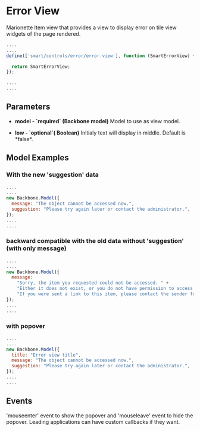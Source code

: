 # Error View

<p>Marionette Item view that provides a view to display error on tile view widgets  of the page rendered.</p>

```js
....
....
define(['smart/controls/error/error.view'], function (SmartErrorView) {

  return SmartErrorView;
});

....
....
```
## Parameters

<ul>
  <li><b>model - `required` (Backbone model)</b> Model to use as view model.</li>
  <li><p><b>low - `optional`( Boolean)</b> Initialy text will display in middle. Default is *false*.</p>
  </li>
</ul>

## Model Examples

### With the new 'suggestion' data

```js
....
....
new Backbone.Model({
  message: "The object cannot be accessed now.",
  suggestion: "Please try again later or contact the administrator.",
});
....
....
```

### backward compatible with the old data without 'suggestion' (with only message)

```js
....
....
new Backbone.Model({
  message:
    "Sorry, the item you requested could not be accessed. " +
    "Either it does not exist, or you do not have permission to access it. " +
    "If you were sent a link to this item, please contact the sender for assistance.",
});
....
....
```

### with popover

```js
....
....
new Backbone.Model({
  title: "Error view title",
  message: "The object cannot be accessed now.",
  suggestion: "Please try again later or contact the administrator.",
});
....
....
```
## Events

<p>'mouseenter' event to show the popover and 'mouseleave' event to hide the popover. Leading applications can have custom callbacks if they want.</p>
